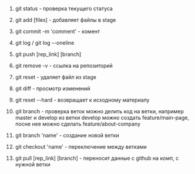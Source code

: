 1. git status - проверка текущего статуса
2. git add [files] - добавляет файлы в stage
3. git commit -m 'comment' - комент
4. git log / git log --oneline
5. git push [rep_link] [branch]
6. git remove -v - ссылка на репозиторий

7. git reset - удаляет файл из stage
8. git diff - просмотр изменений
9. git reset --hard - возвращает к исходному материалу

10. git branch - проверка веток
    можно делить код на ветки, например master и develop
    из ветки develop можно создать feature/main-page, посне нее можно сделать feature/about-company
11. git branch 'name' - создание новой ветки
12. git checkout 'name' - переключение между ветками

13. git pull [rep_link] [branch] - переносит данные с github на комп, с нужной ветки
